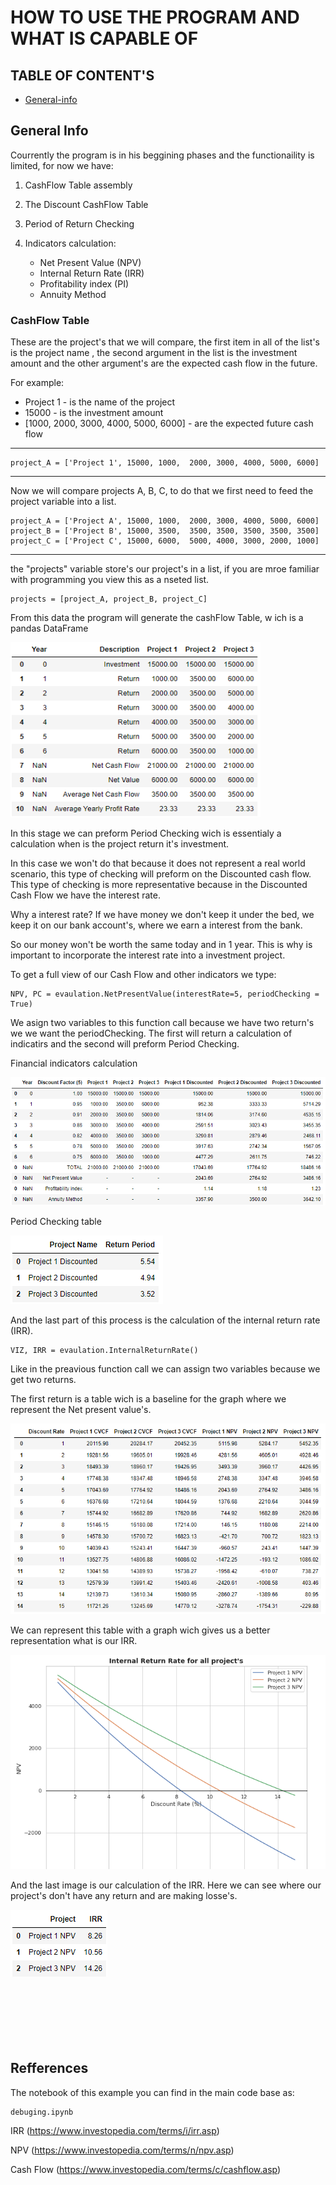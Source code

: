 # HOW TO USE THE PROGRAM AND WHAT IS CAPABLE OF


## TABLE OF CONTENT'S
* [General-info](general-info)



## General Info

Courrently the program is in his beggining phases and the functionaility is limited, for now we have:

1. CashFlow Table assembly
2. The Discount CashFlow Table
3. Period of Return Checking
4. Indicators calculation:

    * Net Present Value (NPV)
    * Internal Return Rate (IRR)
    * Profitability index (PI)
    * Annuity Method

### CashFlow Table

These are the project's that we will compare, the first item in all of the list's is the project name , the second argument in the list is the investment amount and the other argument's are the expected cash flow in the future.

For example:

* Project 1 - is the name of the project
* 15000 - is the investment amount
* [1000, 2000, 3000, 4000, 5000, 6000] - are the expected future cash flow

<hr> 

    project_A = ['Project 1', 15000, 1000,  2000, 3000, 4000, 5000, 6000]

<hr>

Now we will compare projects A, B, C, to do that we first need to feed the project variable into a list.

    project_A = ['Project A', 15000, 1000,  2000, 3000, 4000, 5000, 6000]
    project_B = ['Project B', 15000, 3500,  3500, 3500, 3500, 3500, 3500]
    project_C = ['Project C', 15000, 6000,  5000, 4000, 3000, 2000, 1000]
<hr>
the "projects" variable store's our project's in a list, if you are mroe familiar with programming you view this as a nseted list.

    projects = [project_A, project_B, project_C]

From this data the program will generate the cashFlow Table, w
ich is a pandas DataFrame

<img src="images/cashFlow.png" style="width: 400px; height:280px;">


In this stage we can preform Period Checking wich is essentialy a calculation when is the project return it's investment. 

In this case we won't do that because it does not represent a real world scenario, this type of checking will preform on the Discounted cash flow. This type of checking is more representative because in the Discounted Cash Flow we have the interest rate. 

Why a interest rate? If we have money we don't keep it under the bed, we keep it on our bank account's, where we earn a interest from the bank. 

So our money won't be worth the same today and in 1 year. This is why is important to incorporate the interest rate into a investment project.

To get a full view of our Cash Flow and other indicators we type:

    NPV, PC = evaulation.NetPresentValue(interestRate=5, periodChecking = True)

We asign two variables to this function call because we have two return's we we want the periodChecking.
The first will return a calculation of indicatirs and the second will preform Period Checking.

Financial indicators calculation

<img src="images/npv.png">

Period Checking table

<img src="images/periodCheck.png">

And the last part of this process is the calculation of the internal return rate (IRR). 

    VIZ, IRR = evaulation.InternalReturnRate()

Like in the preavious function call we can assign two variables because we get two returns.

The first return is a table wich is a baseline for the graph where we represent the Net present value's.

<img src="images/irrFlow.png">

We can represent this table with a graph wich gives us a better representation what is our IRR.

<img src="images/graph.png">

And the last image is our calculation of the IRR. Here we can see where our project's don't have any return and are making losse's.

<img src="images/irr.png">


<br>
<br>
<br>
<br>
<br>
<br>
<br>

## Refferences

The notebook of this example you can find in the main code base as:
    
    debuging.ipynb

IRR (https://www.investopedia.com/terms/i/irr.asp)

NPV (https://www.investopedia.com/terms/n/npv.asp)

Cash Flow (https://www.investopedia.com/terms/c/cashflow.asp)


